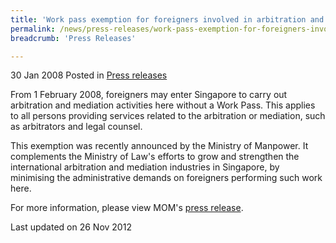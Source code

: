 ```yaml
---
title: 'Work pass exemption for foreigners involved in arbitration and mediation activities in Singapore'
permalink: /news/press-releases/work-pass-exemption-for-foreigners-involved-in-arbitration-and-mediation-activities-in-singapore/
breadcrumb: 'Press Releases'

---
```



30 Jan 2008 Posted in [Press releases](/news/press-releases)


From 1 February 2008, foreigners may enter Singapore to carry out arbitration and mediation activities here without a Work Pass. This applies to all persons providing services related to the arbitration or mediation, such as arbitrators and legal counsel.

This exemption was recently announced by the Ministry of Manpower. It complements the Ministry of Law's efforts to grow and strengthen the international arbitration and mediation industries in Singapore, by minimising the administrative demands on foreigners performing such work here.

For more information, please view MOM's [press release](https://www.mom.gov.sg/newsroom/press-releases/2008/two-new-work-pass-categories-for-foreigners-in-singapore-on-short-term-assignments).



<p class="right-side-updated">Last updated on 26 Nov 2012</p>
